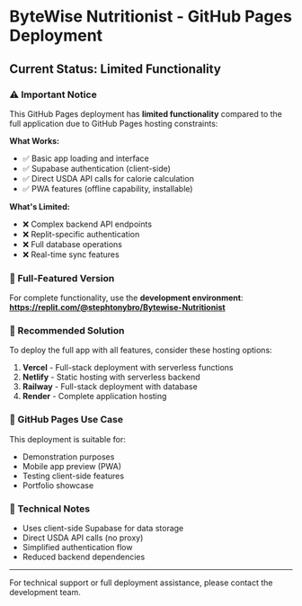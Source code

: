 # ByteWise Nutritionist - GitHub Pages Deployment

## Current Status: Limited Functionality

### ⚠️ Important Notice

This GitHub Pages deployment has **limited functionality** compared to the full application due to GitHub Pages hosting constraints:

**What Works:**
- ✅ Basic app loading and interface
- ✅ Supabase authentication (client-side)
- ✅ Direct USDA API calls for calorie calculation
- ✅ PWA features (offline capability, installable)

**What's Limited:**
- ❌ Complex backend API endpoints
- ❌ Replit-specific authentication 
- ❌ Full database operations
- ❌ Real-time sync features

### 🔗 Full-Featured Version

For complete functionality, use the **development environment**:
**https://replit.com/@stephtonybro/Bytewise-Nutritionist**

### 🚀 Recommended Solution

To deploy the full app with all features, consider these hosting options:

1. **Vercel** - Full-stack deployment with serverless functions
2. **Netlify** - Static hosting with serverless backend
3. **Railway** - Full-stack deployment with database
4. **Render** - Complete application hosting

### 📱 GitHub Pages Use Case

This deployment is suitable for:
- Demonstration purposes
- Mobile app preview (PWA)
- Testing client-side features
- Portfolio showcase

### 🔧 Technical Notes

- Uses client-side Supabase for data storage
- Direct USDA API calls (no proxy)
- Simplified authentication flow
- Reduced backend dependencies

---

For technical support or full deployment assistance, please contact the development team.
